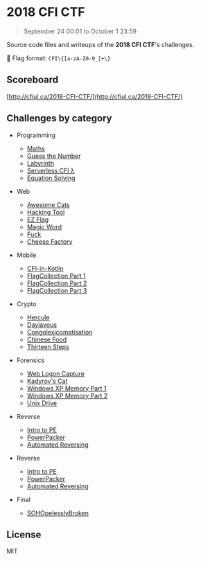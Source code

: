 # 2018 CFI CTF

> September 24 00:01 to October 1 23:59

Source code files and writeups of the **2018 CFI CTF**'s challenges.

:triangular_flag_on_post: Flag format: `CFI\{[a-zA-Z0-9_]+\}`


## Scoreboard

[http://cfiul.ca/2018-CFI-CTF/](http://cfiul.ca/2018-CFI-CTF/)


## Challenges by category

- Programming
  - [Maths](./maths/)
  - [Guess the Number](./guess_the_number/)
  - [Labyrinth](./Labyrinth/)
  - [Serverless CFI λ](./serverless_cfi_λ/)
  - [Equation Solving](./equation_solving/)

- Web
  - [Awesome Cats](./awesome-cats/)
  - [Hacking Tool](./hacking-tool/)
  - [EZ Flag](./ez_flag_cfi/)
  - [Magic Word](./magic_word/)
  - [Fuck](./fuck/)
  - [Cheese Factory](./cheese-factory/)

- Mobile
  - [CFI-in-Kotlin](./CFI-in-Kotlin/)
  - [FlagCollection Part 1](./FlagCollection/)
  - [FlagCollection Part 2](./FlagCollection/)
  - [FlagCollection Part 3](./FlagCollection/)

- Crypto
  - [Hercule](./hercule/)
  - [Dayjavous](./dayjavous/)
  - [Congolexicomatisation](./Congolexicomatisation/)
  - [Chinese Food](./Chinese_Food/)
  - [Thirteen Steps](./thirteen-steps/)

- Forensics
  - [Web Logon Capture](./WebLogon-capture/)
  - [Kadyrov's Cat](./kadyrov_cat/)
  - [Windows XP Memory Part 1](./windows_xp_mem_part1/)
  - [Windows XP Memory Part 2](./windows_xp_mem_part2/)
  - [Unix Drive](./unix_drive/)

- Reverse
  - [Intro to PE](./introToPe/)
  - [PowerPacker](./powerPacker/)
  - [Automated Reversing](./automated_reversing/)

- Reverse
  - [Intro to PE](./introToPe/)
  - [PowerPacker](./powerPacker/)
  - [Automated Reversing](./automated_reversing/)

- Final
  - [SOHOpelesslyBroken](./SOHOpelesslyBroken/) 


## License

MIT

